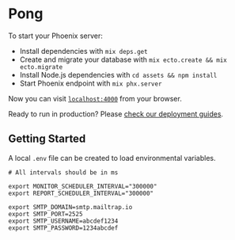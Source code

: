 # Pong

To start your Phoenix server:

  * Install dependencies with `mix deps.get`
  * Create and migrate your database with `mix ecto.create && mix ecto.migrate`
  * Install Node.js dependencies with `cd assets && npm install`
  * Start Phoenix endpoint with `mix phx.server`

Now you can visit [`localhost:4000`](http://localhost:4000) from your browser.

Ready to run in production? Please [check our deployment guides](http://www.phoenixframework.org/docs/deployment).

## Getting Started

A local `.env` file can be created to load environmental variables.

```
# All intervals should be in ms

export MONITOR_SCHEDULER_INTERVAL="300000"
export REPORT_SCHEDULER_INTERVAL="300000"

export SMTP_DOMAIN=smtp.mailtrap.io
export SMTP_PORT=2525
export SMTP_USERNAME=abcdef1234
export SMTP_PASSWORD=1234abcdef
```

